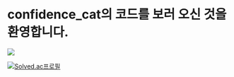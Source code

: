 # confidence_cat의 코드를 보러 오신 것을 환영합니다.

<img src="http://mazandi.herokuapp.com/api?handle=confidence_cat&theme=dark"/>


[![Solved.ac프로필](http://mazassumnida.wtf/api/generate_badge?boj=confidence_cat)](https://solved.ac/confidence_cat)
